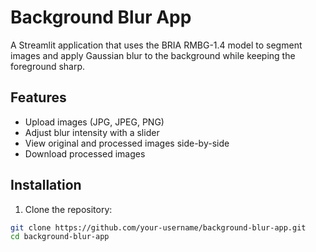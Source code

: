 # Background Blur App

A Streamlit application that uses the BRIA RMBG-1.4 model to segment images and apply Gaussian blur to the background while keeping the foreground sharp.

## Features

- Upload images (JPG, JPEG, PNG)
- Adjust blur intensity with a slider
- View original and processed images side-by-side
- Download processed images

## Installation

1. Clone the repository:
```bash
git clone https://github.com/your-username/background-blur-app.git
cd background-blur-app